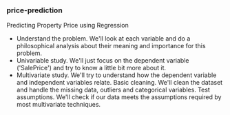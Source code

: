 ### price-prediction

Predicting Property Price using Regression
- Understand the problem. We'll look at each variable and do a philosophical analysis about their meaning and importance for this problem.
- Univariable study. We'll just focus on the dependent variable ('SalePrice') and try to know a little bit more about it.
- Multivariate study. We'll try to understand how the dependent variable and independent variables relate.
Basic cleaning. We'll clean the dataset and handle the missing data, outliers and categorical variables.
Test assumptions. We'll check if our data meets the assumptions required by most multivariate techniques.
